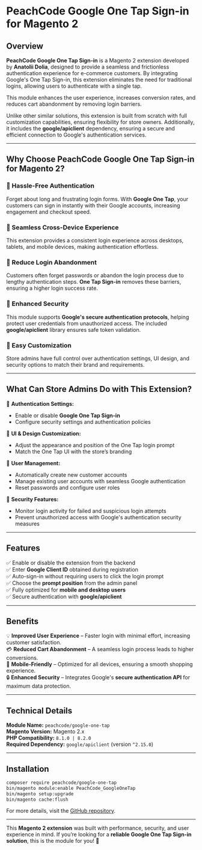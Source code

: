 # PeachCode Google One Tap Sign-in for Magento 2

## Overview
**PeachCode Google One Tap Sign-in** is a Magento 2 extension developed by **Anatolii Dolia**, designed to provide a seamless and frictionless authentication experience for e-commerce customers. By integrating Google's One Tap Sign-in, this extension eliminates the need for traditional logins, allowing users to authenticate with a single tap.

This module enhances the user experience, increases conversion rates, and reduces cart abandonment by removing login barriers.

Unlike other similar solutions, this extension is built from scratch with full customization capabilities, ensuring flexibility for store owners. Additionally, it includes the **google/apiclient** dependency, ensuring a secure and efficient connection to Google's authentication services.

---

## Why Choose PeachCode Google One Tap Sign-in for Magento 2?
### 🔹 Hassle-Free Authentication
Forget about long and frustrating login forms. With **Google One Tap**, your customers can sign in instantly with their Google accounts, increasing engagement and checkout speed.

### 🔹 Seamless Cross-Device Experience
This extension provides a consistent login experience across desktops, tablets, and mobile devices, making authentication effortless.

### 🔹 Reduce Login Abandonment
Customers often forget passwords or abandon the login process due to lengthy authentication steps. **One Tap Sign-in** removes these barriers, ensuring a higher login success rate.

### 🔹 Enhanced Security
This module supports **Google's secure authentication protocols**, helping protect user credentials from unauthorized access. The included **google/apiclient** library ensures safe token validation.

### 🔹 Easy Customization
Store admins have full control over authentication settings, UI design, and security options to match their brand and requirements.

---

## What Can Store Admins Do with This Extension?
🔧 **Authentication Settings:**
- Enable or disable **Google One Tap Sign-in**
- Configure security settings and authentication policies

🎨 **UI & Design Customization:**
- Adjust the appearance and position of the One Tap login prompt
- Match the One Tap UI with the store’s branding

👥 **User Management:**
- Automatically create new customer accounts
- Manage existing user accounts with seamless Google authentication
- Reset passwords and configure user roles

🔐 **Security Features:**
- Monitor login activity for failed and suspicious login attempts
- Prevent unauthorized access with Google's authentication security measures

---

## Features
✅ Enable or disable the extension from the backend<br>
✅ Enter **Google Client ID** obtained during registration<br>
✅ Auto-sign-in without requiring users to click the login prompt<br>
✅ Choose the **prompt position** from the admin panel<br>
✅ Fully optimized for **mobile and desktop users**<br>
✅ Secure authentication with **google/apiclient**<br>

---

## Benefits
💡 **Improved User Experience** – Faster login with minimal effort, increasing customer satisfaction.<br>
💳 **Reduced Cart Abandonment** – A seamless login process leads to higher conversions.<br>
📱 **Mobile-Friendly** – Optimized for all devices, ensuring a smooth shopping experience.<br>
🔒 **Enhanced Security** – Integrates Google's **secure authentication API** for maximum data protection.<br>

---

## Technical Details
**Module Name:** `peachcode/google-one-tap`  
**Magento Version:** Magento 2.x  
**PHP Compatibility:** `8.1.0 | 8.2.0`  
**Required Dependency:** `google/apiclient` (version `^2.15.0`)

---

## Installation
```sh
composer require peachcode/google-one-tap
bin/magento module:enable PeachCode_GoogleOneTap
bin/magento setup:upgrade
bin/magento cache:flush
```

For more details, visit the [GitHub repository](https://github.com/anatoliidolia/One-Tap-Sign-in/).

---

This **Magento 2 extension** was built with performance, security, and user experience in mind. If you’re looking for a **reliable Google One Tap Sign-in solution**, this is the module for you! 🚀
